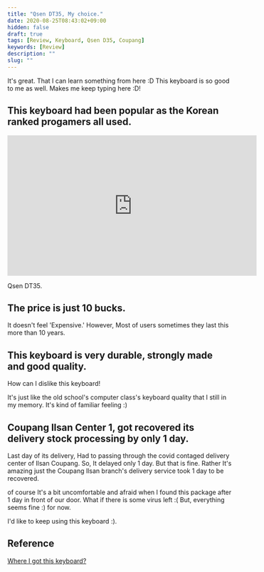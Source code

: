 ```yaml
---
title: "Qsen DT35, My choice."
date: 2020-08-25T08:43:02+09:00
hidden: false
draft: true
tags: [Review, Keyboard, Qsen D35, Coupang]
keywords: [Review]
description: ""
slug: ""
---
```


It's great.
That I can learn something from here :D
This keyboard is so good to me as well.
Makes me keep typing here :D!

## This keyboard had been popular as the Korean ranked progamers all used.

<iframe width="560" height="315" src="https://www.youtube.com/embed/XDk72p3fbZs?controls=0" frameborder="0" allow="accelerometer; autoplay; encrypted-media; gyroscope; picture-in-picture" allowfullscreen></iframe>

Qsen DT35.

##  The price is just 10 bucks. 

It doesn't feel 'Expensive.'
However, Most of users sometimes they last this more than 10 years.

## This keyboard is very durable, strongly made and good quality.
How can I dislike this keyboard!

It's just like the old school's computer class's keyboard quality that I still in my memory.
It's kind of familiar feeling :)

## Coupang Ilsan Center 1, got recovered its delivery stock processing by only 1 day.

Last day of its delivery, Had to passing through the covid contaged delivery center of Ilsan Coupang.
So, It delayed only 1 day. But that is fine. Rather It's amazing just the Coupang Ilsan branch's delivery service took 1 day to be recovered.

of course It's a bit uncomfortable and afraid when I found this package after 1 day in front of our door.
What if there is some virus left :(
But, everything seems fine :) for now.

I'd like to keep using this keyboard :).

## Reference

<a href="https://coupa.ng/bINkWV" target="_blank">Where I got this keyboard?</a>
